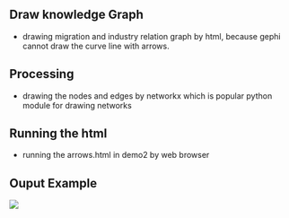 ## Draw knowledge Graph 

* drawing migration and industry relation graph by html, because gephi cannot draw the curve line with arrows.

## Processing
*  drawing the nodes and edges by networkx which is popular python module for drawing networks



## Running the html 

* running the arrows.html in demo2 by web browser 

## Ouput Example 

 ![](./image/output_example.png)